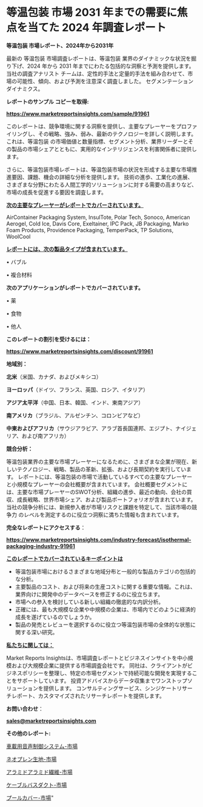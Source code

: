 # 等温包装 市場 2031 年までの需要に焦点を当てた 2024 年調査レポート

<strong>等温包装 市場レポート、2024年から2031年</strong>

最新の 等温包装 市場調査レポートは、等温包装 業界のダイナミックな状況を掘り下げ、2024 年から 2031 年までにわたる包括的な洞察と予測を提供します。当社の調査アナリスト チームは、定性的手法と定量的手法を組み合わせて、市場の可能性、傾向、および予測を注意深く調査しました。 セグメンテーションダイナミクス。



<strong>レポートのサンプル コピーを取得:</strong> <a href=https://www.marketreportsinsights.com/sample/91961>

<strong><u>https://www.marketreportsinsights.com/sample/91961</u></strong></a>

このレポートは、競争環境に関する洞察を提供し、主要なプレーヤーをプロファイリングし、その戦略、強み、弱み、最新のテクノロジーを詳しく説明します。 これは、等温包装 の市場価値と数量指標、セグメント分析、業界リーダーとその製品の市場シェアとともに、実用的なインテリジェンスを利害関係者に提供します。

さらに、等温包装市場レポートは、等温包装市場の状況を形成する主要な市場推進要因、課題、機会の詳細な分析を提供します。 技術の進歩、工業化の進展、さまざまな分野にわたる人間工学的ソリューションに対する需要の高まりなど、市場の成長を促進する要因を調査します。



<strong><u>次の主要なプレーヤーがレポートでカバーされています。</u></strong>

AirContainer Packaging System, InsulTote, Polar Tech, Sonoco, American Aerogel, Cold Ice, Davis Core, Exeltainer, IPC Pack, JB Packaging, Marko Foam Products, Providence Packaging, TemperPack, TP Solutions, WoolCool



<strong><u><b>レポートには、次の製品タイプが含まれています。</b></u></strong>

• バブル

• 複合材料



<strong><b>次のアプリケーションがレポートでカバーされています。</b></strong>

• 薬

• 食物

• 他人



<strong><b>このレポートの割引を受けるには：</b></strong><a href=https://www.marketreportsinsights.com/discount/91961>

<strong><u>https://www.marketreportsinsights.com/discount/91961</u></strong></a>



<strong>地域別：</strong>



<strong>北米</strong>（米国、カナダ、およびメキシコ）



<strong>ヨーロッパ</strong>（ドイツ、フランス、英国、ロシア、イタリア）



<strong>アジア太平洋</strong>（中国、日本、韓国、インド、東南アジア）



<strong>南アメリカ</strong>（ブラジル、アルゼンチン、コロンビアなど）



<strong>中東およびアフリカ</strong>（サウジアラビア、アラブ首長国連邦、エジプト、ナイジェリア、および南アフリカ）



<strong>競合分析：</strong>

等温包装業界の主要な市場プレーヤーになるために、さまざまな企業が現在、新しいテクノロジー、戦略、製品の革新、拡張、および長期契約を実行しています。 レポートには、等温包装の市場で活動しているすべての主要なプレーヤーと小規模なプレーヤーの会社概要が含まれています。 会社概要セグメントには、主要な市場プレーヤーのSWOT分析、組織の進歩、最近の動向、会社の買収、成長戦略、世界市場シェア、および製品ポートフォリオが含まれています。 当社の競争分析には、新規参入者が市場リスクと課題を特定して、当該市場の競争力 のレベルを測定するのに役立つ洞察に満ちた情報も含まれています。



<strong>完全なレポートにアクセスする</strong>：

<a href=https://www.marketreportsinsights.com/industry-forecast/isothermal-packaging-industry-91961>

<strong><u>https://www.marketreportsinsights.com/industry-forecast/isothermal-packaging-industry-91961</u></strong></a>



<strong><u><b>このレポートでカバーされているキーポイントは</b></u></strong>
<ul>
  <li>等温包装市場におけるさまざまな地域分布と一般的な製品カテゴリの包括的な分析。</li>
  <li>主要製品のコスト、および将来の生産コストに関する重要な情報。これは、業界向けに開発中のデータベースを修正するのに役立ちます。</li>
  <li>市場への参入を検討している新しい組織の徹底的な内訳分析。</li>
  <li>正確には、最も大規模な企業や中規模の企業は、市場内でどのように経済的成長を遂げているのでしょうか。</li>
  <li>製品の発売とレビューを選択するのに役立つ等温包装市場の全体的な状態に関する深い研究。</li>
</ul>


<strong><u><b>私たちに関しては：</b></u></strong>

Market Reports Insightsは、市場調査レポートとビジネスインサイトを中小規模および大規模企業に提供する市場調査会社です。 同社は、クライアントがビジネスポリシーを整理し、特定の市場セグメントで持続可能な開発を実現することをサポートしています。 投資アドバイスからデータ収集までワンストップソリューションを提供します。 コンサルティングサービス、シンジケートリサーチレポート、カスタマイズされたリサーチレポートを提供します。



<strong><b>お問い合わせ</b></strong>：

<a href=mailto:sales@marketreportsinsights.com>

<strong><u>sales@marketreportsinsights.com</u></strong></a>



<strong>その他のレポート:</strong>

<a href=https://www.linkedin.com/pulse/車載用音声制御システム-市場-2023-swot-分析と成長率-2030-pr-news-hub-bvawf/>車載用音声制御システム-市場</a>

<a href=https://www.linkedin.com/pulse/ネオプレン生地-市場-2023-年のダイナミクスとビジネストレンド-2030-hcn0f/>ネオプレン生地-市場</a>

<a href=https://www.linkedin.com/pulse/アラミドアラミド繊維-市場-2023-総利益と主要ベンダー-2030-analytics-achievers-24-analysis-tnotc/>アラミドアラミド繊維-市場</a>

<a href=https://www.linkedin.com/pulse/ケーブルバスダクト-市場-2023-推進要因と成長機会-2030-data-dive-discoveries-24-analysis-b6ydf/>ケーブルバスダクト-市場</a>

<a href=https://www.linkedin.com/pulse/プールカバー-市場-2023-総合分析と事業成長戦略-2030-data-dive-discoveries-24-analysis-smeaf/>プールカバー-市場</a>"
